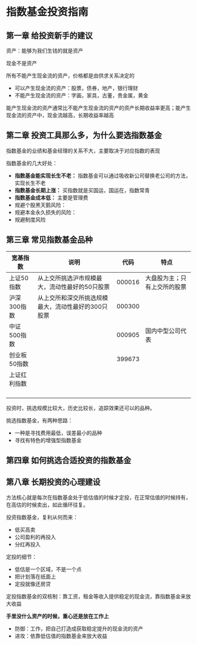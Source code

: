 # 指数基金投资指南

## 第一章  给投资新手的建议

资产：能够为我们生钱的就是资产

现金不是资产

所有不能产生现金流的资产，价格都是由供求关系决定的

- 可以产生现金流的资产：股票，债券，地产，银行理财
- 不能产生现金流的资产：字画，家具，古董，贵金属，黄金

能产生现金流的资产通常比不能产生现金流的资产的资产长期收益率更高；能产生现金流的资产中，现金流越高，长期收益率越高

## 第二章 投资工具那么多，为什么要选指数基金

指数基金的业绩和基金经理的关系不大，主要取决于对应指数的表现

指数基金的几大好处：

- **指数基金能实现长生不老：** 指数基金可以通过吸收新公司替换老公司的方法，实现长生不老
- **指数基金长期上涨：** 买指数就是买国运，国运在，指数常青
- **指数基金成本低：** 主要是管理费
- 规避个股黑天鹅风险：
- 规避本金永久损失的风险：
- 规避制度风险

## 第三章 常见指数基金品种

| 宽基指数    | 说明                          | 代码     | 特点             |
| ------- | --------------------------- | ------ | -------------- |
| 上证50指数  | 从上交所挑选沪市规模最大，流动性最好的50只股票    | 000016 | 大盘股为主；只有上交所的股票 |
| 沪深300指数 | 从上交所和深交所挑选规模最大，流动性最好的300只股票 | 000300 |                |
| 中证500指数 |                             | 000905 | 国内中型公司代表       |
| 创业板50指数 |                             | 399673 |                |
| 上证红利指数  |                             |        |                |
|         |                             |        |                |
|         |                             |        |                |
|         |                             |        |                |
|         |                             |        |                |

投资时，挑选规模比较大，历史比较长，追踪效果还可以的品种。

挑选指数基金，有两种思路：

- 一种是寻找费用最低，误差最小的品种
- 寻找有特色的增强型指数基金

## 第四章 如何挑选合适投资的指数基金

## 第八章 长期投资的心理建设

方法核心就是每次在指数基金处于低估值的时候才定投，在正常估值的时候持有，在高估的时候卖出，如此循环往复。

投资指数基金，复利从何而来：

- 低买高卖
- 公司盈利的再投入
- 分红再投入

定投的细节：

- 低估是一个区域，不是一个点
- 把计划落在纸面上
- 定投就像还房贷

定投指数基金的双核制：靠工资，租金等收入提供稳定的现金流，靠指数基金来放大收益

**手里没什么资产的时候，重心还是放在工作上**

- 防御：工作，把自己打造成获取稳定提升的现金流的资产
- 进攻：依靠低估值的指数基金来放大收益
